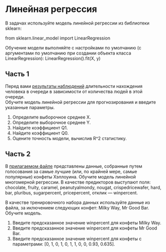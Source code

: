 # Линейная регрессия
В задачах используйте модель линейной регрессии из библиотеки sklearn:

from sklearn.linear_model import LinearRegression

Обучение модели выполняйте с настройками по умолчанию (с аргументами по умолчанию при создании объекта класса LinearRegression):  LinearRegression().fit(X, y)
## Часть 1
Перед вами [результаты наблюдений](/Data/LinearRegression1.csv) длительности нахождения человека в очереди в зависимости от количества людей в этой очереди.  
Обучите модель линейной регрессии для прогнозирования и введите указанные параметры.

1) Определите выборочное среднее X.
2) Определите выборочное среднее Y.
3) Найдите коэффициент Q1.
4) Найдите коэффициент Q0.
5) Оцените точность модели, вычислив R^2 статистику.
## Часть 2
В [прилагаемом файле](/Data/LinearRegresiion2.csv) представлены данные, собранные путем голосования за самые лучшие (или, по крайней мере, самые популярные) конфеты Хэллоуина. Обучите модель линейной многомерной регрессии. В качестве предикторов выступают поля: chocolate, fruity, caramel, peanutyalmondy, nougat, crispedricewafer, hard, bar, pluribus, sugarpercent, pricepercent, отклик — winpercent.

В качестве тренировочного набора данных используйте данные из файла, за иключением следующих конфет: Milky Way, Mr Good Bar. Обучите модель.  
1) Введите предсказанное значение winpercent для конфеты Milky Way.
2) Введите предсказанное значение winpercent для конфеты Mr Good Bar.
3) Введите предсказанное значение winpercent для конфеты с параметрами: [0, 1, 0, 1, 0, 1, 1, 0, 0, 0.93, 0.635].

